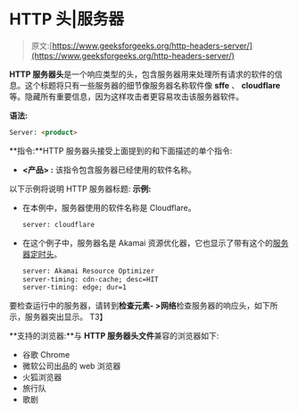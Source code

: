 # HTTP 头|服务器

> 原文:[https://www.geeksforgeeks.org/http-headers-server/](https://www.geeksforgeeks.org/http-headers-server/)

**HTTP 服务器头**是一个响应类型的头，包含服务器用来处理所有请求的软件的信息。这个标题将只有一些服务器的细节像服务器名称软件像 **sffe** 、 **cloudflare** 等。隐藏所有重要信息，因为这样攻击者更容易攻击该服务器软件。

**语法:**

```html
Server: <product>
```

**指令:**HTTP 服务器头接受上面提到的和下面描述的单个指令:

*   **<产品> :** 该指令包含服务器已经使用的软件名称。

以下示例将说明 HTTP 服务器标题:
**示例:**

*   在本例中，服务器使用的软件名称是 Cloudflare。

    ```html
    server: cloudflare
    ```

*   在这个例子中，服务器名是 Akamai 资源优化器，它也显示了带有这个的[服务器定时头](https://www.geeksforgeeks.org/http-headers-server-timing/)。

    ```html
    server: Akamai Resource Optimizer
    server-timing: cdn-cache; desc=HIT
    server-timing: edge; dur=1
    ```

要检查运行中的服务器，请转到**检查元素- >网络**检查服务器的响应头，如下所示，服务器突出显示。
T3】

**支持的浏览器:**与 **HTTP 服务器头文件**兼容的浏览器如下:

*   谷歌 Chrome
*   微软公司出品的 web 浏览器
*   火狐浏览器
*   旅行队
*   歌剧